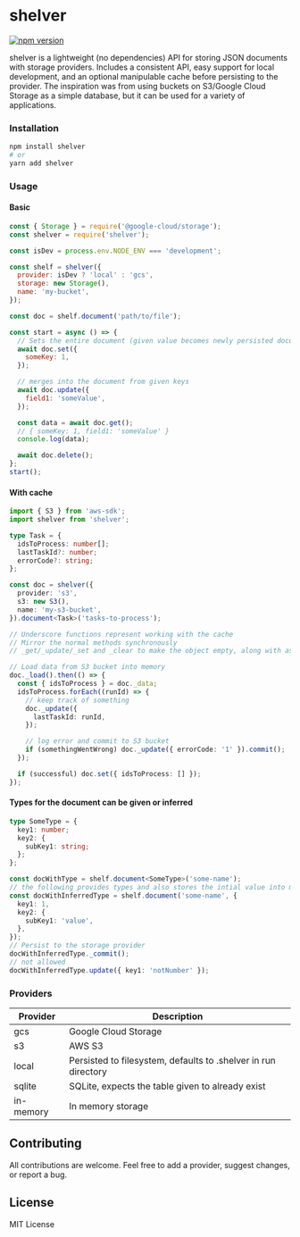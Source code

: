# shelver

[![npm version](https://img.shields.io/npm/v/shelver.svg)](https://www.npmjs.org/package/shelver)

shelver is a lightweight (no dependencies) API for storing JSON documents with storage providers. Includes a consistent API, easy support for local development, and an optional manipulable cache before persisting to the provider. The inspiration was from using buckets on S3/Google Cloud Storage as a simple database, but it can be used for a variety of applications.

### Installation

```bash
npm install shelver
# or
yarn add shelver
```

### Usage

#### Basic

```javascript
const { Storage } = require('@google-cloud/storage');
const shelver = require('shelver');

const isDev = process.env.NODE_ENV === 'development';

const shelf = shelver({
  provider: isDev ? 'local' : 'gcs',
  storage: new Storage(),
  name: 'my-bucket',
});

const doc = shelf.document('path/to/file');

const start = async () => {
  // Sets the entire document (given value becomes newly persisted document)
  await doc.set({
    someKey: 1,
  });

  // merges into the document from given keys
  await doc.update({
    field1: 'someValue',
  });

  const data = await doc.get();
  // { someKey: 1, field1: 'someValue' }
  console.log(data);

  await doc.delete();
};
start();
```

#### With cache

```typescript
import { S3 } from 'aws-sdk';
import shelver from 'shelver';

type Task = {
  idsToProcess: number[];
  lastTaskId?: number;
  errorCode?: string;
};

const doc = shelver({
  provider: 's3',
  s3: new S3(),
  name: 'my-s3-bucket',
}).document<Task>('tasks-to-process');

// Underscore functions represent working with the cache
// Mirror the normal methods synchronously 
// _get/_update/_set and _clear to make the object empty, along with async _load and _commit

// Load data from S3 bucket into memory
doc._load().then(() => {
  const { idsToProcess } = doc._data;
  idsToProcess.forEach((runId) => {
    // keep track of something
    doc._update({
      lastTaskId: runId,
    });

    // log error and commit to S3 bucket
    if (somethingWentWrong) doc._update({ errorCode: '1' }).commit();
  });

  if (successful) doc.set({ idsToProcess: [] });
});
```

#### Types for the document can be given or inferred

```typescript
type SomeType = {
  key1: number;
  key2: {
    subKey1: string;
  };
};

const docWithType = shelf.document<SomeType>('some-name');
// the following provides types and also stores the intial value into memory
const docWithInferredType = shelf.document('some-name', {
  key1: 1,
  key2: {
    subKey1: 'value',
  },
});
// Persist to the storage provider
docWithInferredType._commit();
// not allowed
docWithInferredType.update({ key1: 'notNumber' });
```

### Providers

| Provider  | Description                                                    |
| --------- | -------------------------------------------------------------- |
| gcs       | Google Cloud Storage                                           |
| s3        | AWS S3                                                         |
| local     | Persisted to filesystem, defaults to .shelver in run directory |
| sqlite    | SQLite, expects the table given to already exist               |
| in-memory | In memory storage                                              |

## Contributing

All contributions are welcome. Feel free to add a provider, suggest changes, or report a bug.

## License

MIT License
